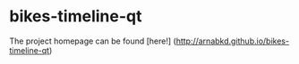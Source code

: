 bikes-timeline-qt
=================
The project homepage can be found [here!] (http://arnabkd.github.io/bikes-timeline-qt)

